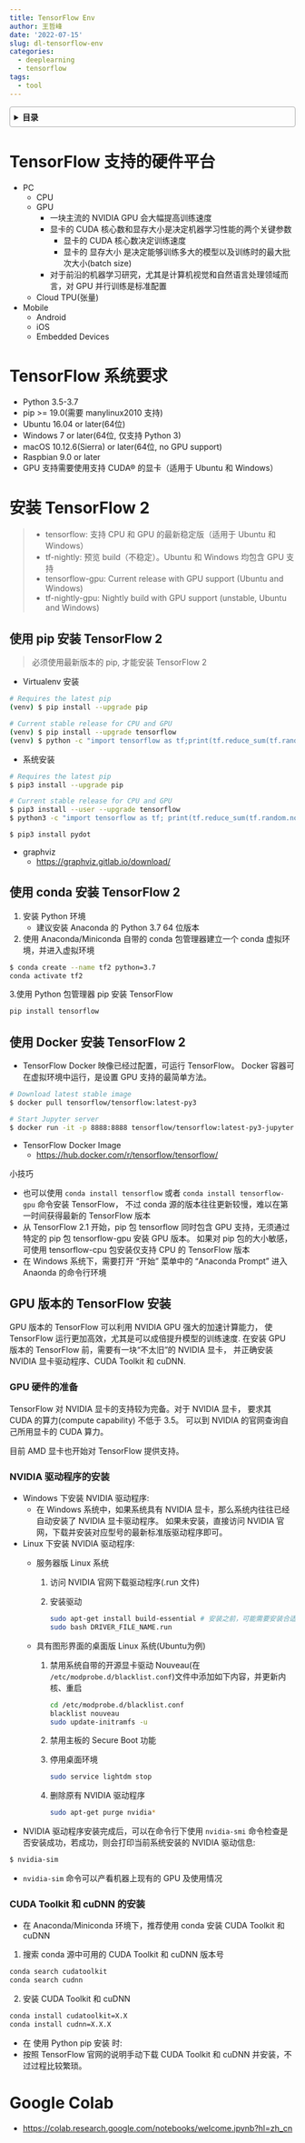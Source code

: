 ```yaml
---
title: TensorFlow Env
author: 王哲峰
date: '2022-07-15'
slug: dl-tensorflow-env
categories:
  - deeplearning
  - tensorflow
tags:
  - tool
---
```


<style>
details {
    border: 1px solid #aaa;
    border-radius: 4px;
    padding: .5em .5em 0;
}
summary {
    font-weight: bold;
    margin: -.5em -.5em 0;
    padding: .5em;
}
details[open] {
    padding: .5em;
}
details[open] summary {
    border-bottom: 1px solid #aaa;
    margin-bottom: .5em;
}
</style>

<details><summary>目录</summary><p>

- [TensorFlow 支持的硬件平台](#tensorflow-支持的硬件平台)
- [TensorFlow 系统要求](#tensorflow-系统要求)
- [安装 TensorFlow 2](#安装-tensorflow-2)
  - [使用 pip 安装 TensorFlow 2](#使用-pip-安装-tensorflow-2)
  - [使用 conda 安装 TensorFlow 2](#使用-conda-安装-tensorflow-2)
  - [使用 Docker 安装 TensorFlow 2](#使用-docker-安装-tensorflow-2)
  - [GPU 版本的 TensorFlow 安装](#gpu-版本的-tensorflow-安装)
    - [GPU 硬件的准备](#gpu-硬件的准备)
    - [NVIDIA 驱动程序的安装](#nvidia-驱动程序的安装)
    - [CUDA Toolkit 和 cuDNN 的安装](#cuda-toolkit-和-cudnn-的安装)
- [Google Colab](#google-colab)
</p></details><p></p>


# TensorFlow 支持的硬件平台

* PC
    - CPU
    - GPU
        - 一块主流的 NVIDIA GPU 会大幅提高训练速度
        - 显卡的 CUDA 核心数和显存大小是决定机器学习性能的两个关键参数
            - 显卡的 CUDA 核心数决定训练速度
            - 显卡的 显存大小 是决定能够训练多大的模型以及训练时的最大批次大小(batch size)
        - 对于前沿的机器学习研究，尤其是计算机视觉和自然语言处理领域而言，对 GPU 并行训练是标准配置
    - Cloud TPU(张量)
* Mobile
    - Android 
    - iOS
    - Embedded Devices


# TensorFlow 系统要求

* Python 3.5-3.7
* pip >= 19.0(需要 manylinux2010 支持)
* Ubuntu 16.04 or later(64位)
* Windows 7 or later(64位, 仅支持 Python 3)
* macOS 10.12.6(Sierra) or later(64位, no GPU support)
* Raspbian 9.0 or later
* GPU 支持需要使用支持 CUDA® 的显卡（适用于 Ubuntu 和 Windows）

# 安装 TensorFlow 2

> * tensorflow: 支持 CPU 和 GPU 的最新稳定版（适用于 Ubuntu 和 Windows）
> * tf-nightly: 预览 build（不稳定）。Ubuntu 和 Windows 均包含 GPU 支持
> * tensorflow-gpu: Current release with GPU support (Ubuntu and Windows)
> * tf-nightly-gpu: Nightly build with GPU support (unstable, Ubuntu and Windows)

## 使用 pip 安装 TensorFlow 2

> 必须使用最新版本的 pip, 才能安装 TensorFlow 2

* Virtualenv 安装 

```bash        
# Requires the latest pip
(venv) $ pip install --upgrade pip

# Current stable release for CPU and GPU
(venv) $ pip install --upgrade tensorflow
(venv) $ python -c "import tensorflow as tf;print(tf.reduce_sum(tf.random.normal([1000, 1000])))"
```

* 系统安装

```bash
# Requires the latest pip
$ pip3 install --upgrade pip

# Current stable release for CPU and GPU
$ pip3 install --user --upgrade tensorflow
$ python3 -c "import tensorflow as tf; print(tf.reduce_sum(tf.random.normal([1000, 1000])))"
```

```bash
$ pip3 install pydot
```

- graphviz
    - https://graphviz.gitlab.io/download/

## 使用 conda 安装 TensorFlow 2

1. 安装 Python 环境
    - 建议安装 Anaconda 的 Python 3.7 64 位版本
2. 使用 Anaconda/Miniconda 自带的 conda 包管理器建立一个 conda 虚拟环境，并进入虚拟环境

```bash
$ conda create --name tf2 python=3.7
conda activate tf2
```

3.使用 Python 包管理器 pip 安装 TensorFlow

```bash
pip install tensorflow
```

## 使用 Docker 安装 TensorFlow 2

- TensorFlow Docker 映像已经过配置，可运行 TensorFlow。
  Docker 容器可在虚拟环境中运行，是设置 GPU 支持的最简单方法。

```bash 
# Download latest stable image
$ docker pull tensorflow/tensorflow:latest-py3

# Start Jupyter server
$ docker run -it -p 8888:8888 tensorflow/tensorflow:latest-py3-jupyter
```


* TensorFlow Docker Image
  - https://hub.docker.com/r/tensorflow/tensorflow/


小技巧

- 也可以使用 ``conda install tensorflow`` 或者 ``conda install tensorflow-gpu`` 命令安装 TensorFlow，
  不过 conda 源的版本往往更新较慢，难以在第一时间获得最新的 TensorFlow 版本
- 从 TensorFlow 2.1 开始，pip 包 tensorflow 同时包含 GPU 支持，无须通过特定的 pip 包 tensorflow-gpu 安装 GPU 版本。
  如果对 pip 包的大小敏感，可使用 tensorflow-cpu 包安装仅支持 CPU 的 TensorFlow 版本
- 在 Windows 系统下，需要打开 “开始” 菜单中的 “Anaconda Prompt” 进入 Anaonda 的命令行环境


## GPU 版本的 TensorFlow 安装

GPU 版本的 TensorFlow 可以利用 NVIDIA GPU 强大的加速计算能力，
使 TensorFlow 运行更加高效，尤其是可以成倍提升模型的训练速度.
在安装 GPU 版本的 TensorFlow 前，需要有一块“不太旧”的 NVIDIA 显卡，
并正确安装 NVIDIA 显卡驱动程序、CUDA Toolkit 和 cuDNN.

### GPU 硬件的准备

TensorFlow 对 NVIDIA 显卡的支持较为完备。对于 NVIDIA 显卡，
要求其 CUDA 的算力(compute capability) 不低于 3.5。
可以到 NVIDIA 的官网查询自己所用显卡的 CUDA 算力。

目前 AMD 显卡也开始对 TensorFlow 提供支持。

### NVIDIA 驱动程序的安装

* Windows 下安装 NVIDIA 驱动程序:
    - 在 Windows 系统中，如果系统具有 NVIDIA 显卡，那么系统内往往已经自动安装了 NVIDIA 显卡驱动程序。
      如果未安装，直接访问 NVIDIA 官网，下载并安装对应型号的最新标准版驱动程序即可。
* Linux 下安装 NVIDIA 驱动程序:
    - 服务器版 Linux 系统
        1. 访问 NVIDIA 官网下载驱动程序(.run 文件)
        2. 安装驱动

            ```bash
            sudo apt-get install build-essential # 安装之前，可能需要安装合适的编译环境
            sudo bash DRIVER_FILE_NAME.run
            ```
    
    - 具有图形界面的桌面版 Linux 系统(Ubuntu为例)
        1. 禁用系统自带的开源显卡驱动 Nouveau(在 ``/etc/modprobe.d/blacklist.conf``)文件中添加如下内容，并更新内核、重启

            ```bash
            cd /etc/modprobe.d/blacklist.conf
            blacklist nouveau
            sudo update-initramfs -u
            ```
            
        2. 禁用主板的 Secure Boot 功能
        3. 停用桌面环境

            ```bash
            sudo service lightdm stop
            ```

        4. 删除原有 NVIDIA 驱动程序

            ```bash
            sudo apt-get purge nvidia*
            ```

- NVIDIA 驱动程序安装完成后，可以在命令行下使用 ``nvidia-smi`` 命令检查是否安装成功，若成功，则会打印当前系统安装的 NVIDIA 驱动信息:

```bash
$ nvidia-sim
```

- ``nvidia-sim`` 命令可以产看机器上现有的 GPU 及使用情况

### CUDA Toolkit 和 cuDNN 的安装

- 在 Anaconda/Miniconda 环境下，推荐使用 conda 安装 CUDA Toolkit 和 cuDNN

1. 搜索 conda 源中可用的 CUDA Toolkit 和 cuDNN 版本号

```bash
conda search cudatoolkit
conda search cudnn
```

2. 安装 CUDA Toolkit 和 cuDNN

```bash
conda install cudatoolkit=X.X
conda install cudnn=X.X.X
```

- 在 使用 Python pip 安装 时:
- 按照 TensorFlow 官网的说明手动下载 CUDA Toolkit 和 cuDNN 并安装，不过过程比较繁琐。

# Google Colab

* https://colab.research.google.com/notebooks/welcome.ipynb?hl=zh_cn

